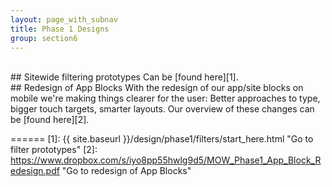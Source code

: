```yaml
---
layout: page_with_subnav
title: Phase 1 Designs
group: section6
---
```



<br/>
## Sitewide filtering prototypes
Can be [found here][1].

<br/>
## Redesign of App Blocks
With the redesign of our app/site blocks on mobile we're making things clearer for the user: Better approaches to type, bigger touch targets, smarter layouts. Our overview of these changes can be [found here][2].



======
[1]: {{ site.baseurl }}/design/phase1/filters/start_here.html "Go to filter prototypes"
[2]: https://www.dropbox.com/s/iyo8pp55hwlg9d5/MOW_Phase1_App_Block_Redesign.pdf "Go to redesign of App Blocks"
